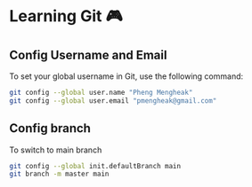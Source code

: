 # Learning Git 🎮

## Config Username and Email
To set your global username in Git, use the following command:
```bash
git config --global user.name "Pheng Mengheak"
git config --global user.email "pmengheak@gmail.com"
```
## Config branch
To switch to main branch
```bash
git config --global init.defaultBranch main
git branch -m master main
```
